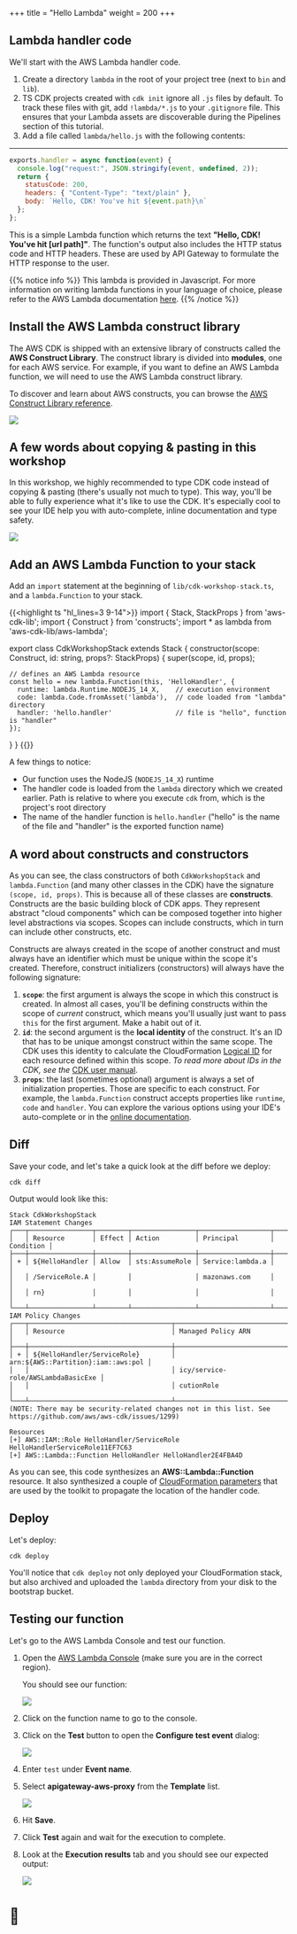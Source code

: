 +++
title = "Hello Lambda"
weight = 200
+++

## Lambda handler code

We'll start with the AWS Lambda handler code.

1. Create a directory `lambda` in the root of your project tree (next to `bin`
   and `lib`).
2. TS CDK projects created with `cdk init` ignore all `.js` files by default. 
   To track these files with git, add `!lambda/*.js` to your `.gitignore` file. 
   This ensures that your Lambda assets are discoverable during the Pipelines 
   section of this tutorial.
3. Add a file called `lambda/hello.js` with the following contents:

---
```js
exports.handler = async function(event) {
  console.log("request:", JSON.stringify(event, undefined, 2));
  return {
    statusCode: 200,
    headers: { "Content-Type": "text/plain" },
    body: `Hello, CDK! You've hit ${event.path}\n`
  };
};
```

This is a simple Lambda function which returns the text __"Hello, CDK! You've
hit [url path]"__. The function's output also includes the HTTP status code and
HTTP headers. These are used by API Gateway to formulate the HTTP response to
the user.

{{% notice info %}} This lambda is provided in Javascript. For more information
on writing lambda functions in your language of choice, please refer to the AWS
Lambda documentation [here](https://docs.aws.amazon.com/lambda/latest/dg/welcome.html).
{{% /notice %}}

## Install the AWS Lambda construct library

The AWS CDK is shipped with an extensive library of constructs called the __AWS
Construct Library__. The construct library is divided into __modules__, one for
each AWS service. For example, if you want to define an AWS Lambda function, we
will need to use the AWS Lambda construct library.

To discover and learn about AWS constructs, you can browse the [AWS Construct
Library reference](https://docs.aws.amazon.com/cdk/api/v2/docs/aws-construct-library.html).

![](/images/apiref.png)

## A few words about copying & pasting in this workshop

In this workshop, we highly recommended to type CDK code instead of copying &
pasting (there's usually not much to type). This way, you'll be able to fully
experience what it's like to use the CDK. It's especially cool to see your IDE
help you with auto-complete, inline documentation and type safety.

![](./auto-complete.png)

## Add an AWS Lambda Function to your stack

Add an `import` statement at the beginning of `lib/cdk-workshop-stack.ts`, and a
`lambda.Function` to your stack.


{{<highlight ts "hl_lines=3 9-14">}}
import { Stack, StackProps } from 'aws-cdk-lib';
import { Construct } from 'constructs';
import * as lambda from 'aws-cdk-lib/aws-lambda';

export class CdkWorkshopStack extends Stack {
  constructor(scope: Construct, id: string, props?: StackProps) {
    super(scope, id, props);

    // defines an AWS Lambda resource
    const hello = new lambda.Function(this, 'HelloHandler', {
      runtime: lambda.Runtime.NODEJS_14_X,    // execution environment
      code: lambda.Code.fromAsset('lambda'),  // code loaded from "lambda" directory
      handler: 'hello.handler'                // file is "hello", function is "handler"
    });

  }
}
{{</highlight>}}

A few things to notice:

- Our function uses the NodeJS (`NODEJS_14_X`) runtime
- The handler code is loaded from the `lambda` directory which we created
  earlier. Path is relative to where you execute `cdk` from, which is the
  project's root directory
- The name of the handler function is `hello.handler` ("hello" is the name of
  the file and "handler" is the exported function name)

## A word about constructs and constructors

As you can see, the class constructors of both `CdkWorkshopStack` and
`lambda.Function` (and many other classes in the CDK) have the signature
`(scope, id, props)`. This is because all of these classes are __constructs__.
Constructs are the basic building block of CDK apps. They represent abstract
"cloud components" which can be composed together into higher level abstractions
via scopes. Scopes can include constructs, which in turn can include other
constructs, etc.

Constructs are always created in the scope of another construct and must always
have an identifier which must be unique within the scope it's created.
Therefore, construct initializers (constructors) will always have the following
signature:

1. __`scope`__: the first argument is always the scope in which this construct
   is created. In almost all cases, you'll be defining constructs within the
   scope of _current_ construct, which means you'll usually just want to pass
   `this` for the first argument. Make a habit out of it.
2. __`id`__: the second argument is the __local identity__ of the construct.
   It's an ID that has to be unique amongst construct within the same scope. The
   CDK uses this identity to calculate the CloudFormation [Logical
   ID](https://docs.aws.amazon.com/AWSCloudFormation/latest/UserGuide/resources-section-structure.html)
   for each resource defined within this scope. *To read more about IDs in the
   CDK, see the* [CDK user manual](https://docs.aws.amazon.com/cdk/latest/guide/identifiers.html#identifiers_logical_ids).
3. __`props`__: the last (sometimes optional) argument is always a set of
   initialization properties. Those are specific to each construct. For example,
   the `lambda.Function` construct accepts properties like `runtime`, `code` and
   `handler`. You can explore the various options using your IDE's auto-complete
   or in the [online
   documentation](https://docs.aws.amazon.com/cdk/api/latest/docs/aws-lambda-readme.html).

## Diff

Save your code, and let's take a quick look at the diff before we deploy:

```
cdk diff
```

Output would look like this:

```text
Stack CdkWorkshopStack
IAM Statement Changes
┌───┬────────────────┬────────┬────────────────┬──────────────────┬───────────┐
│   │ Resource       │ Effect │ Action         │ Principal        │ Condition │
├───┼────────────────┼────────┼────────────────┼──────────────────┼───────────┤
│ + │ ${HelloHandler │ Allow  │ sts:AssumeRole │ Service:lambda.a │           │
│   │ /ServiceRole.A │        │                │ mazonaws.com     │           │
│   │ rn}            │        │                │                  │           │
└───┴────────────────┴────────┴────────────────┴──────────────────┴───────────┘
IAM Policy Changes
┌───┬────────────────────────────────────┬────────────────────────────────────┐
│   │ Resource                           │ Managed Policy ARN                 │
├───┼────────────────────────────────────┼────────────────────────────────────┤
│ + │ ${HelloHandler/ServiceRole}        │ arn:${AWS::Partition}:iam::aws:pol │
│   │                                    │ icy/service-role/AWSLambdaBasicExe │
│   │                                    │ cutionRole                         │
└───┴────────────────────────────────────┴────────────────────────────────────┘
(NOTE: There may be security-related changes not in this list. See https://github.com/aws/aws-cdk/issues/1299)

Resources
[+] AWS::IAM::Role HelloHandler/ServiceRole HelloHandlerServiceRole11EF7C63 
[+] AWS::Lambda::Function HelloHandler HelloHandler2E4FBA4D 
```

As you can see, this code synthesizes an __AWS::Lambda::Function__ resource. It
also synthesized a couple of [CloudFormation
parameters](https://docs.aws.amazon.com/cdk/latest/guide/get_cfn_param.html)
that are used by the toolkit to propagate the location of the handler code.

## Deploy

Let's deploy:

```
cdk deploy
```

You'll notice that `cdk deploy` not only deployed your CloudFormation stack, but
also archived and uploaded the `lambda` directory from your disk to the
bootstrap bucket.

## Testing our function

Let's go to the AWS Lambda Console and test our function.

1. Open the [AWS Lambda
   Console](https://console.aws.amazon.com/lambda/home#/functions) (make sure
   you are in the correct region).

    You should see our function:

    ![](./lambda-1.png)

2. Click on the function name to go to the console.

3. Click on the __Test__ button to open the __Configure test event__ dialog:

    ![](./lambda-2.png)

4. Enter `test` under __Event name__.

5. Select __apigateway-aws-proxy__ from the __Template__ list.

    ![](./lambda-3.png)

6. Hit __Save__.

7. Click __Test__ again and wait for the execution to complete.

8. Look at the __Execution results__ tab and you should see our expected output:

    ![](./lambda-4.png)

# 👏
